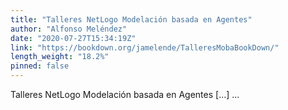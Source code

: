 ```yaml
---
title: "Talleres NetLogo Modelación basada en Agentes"
author: "Alfonso Meléndez"
date: "2020-07-27T15:34:19Z"
link: "https://bookdown.org/jamelende/TalleresMobaBookDown/"
length_weight: "18.2%"
pinned: false
---
```


Talleres NetLogo Modelación basada en Agentes [...]  ...
